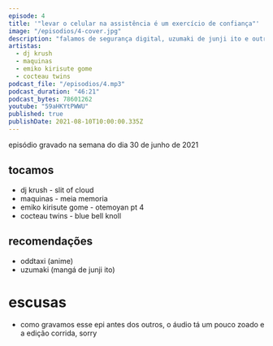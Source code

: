 ```yaml
---
episode: 4
title: '"levar o celular na assistência é um exercício de confiança"'
image: "/episodios/4-cover.jpg"
description: "falamos de segurança digital, uzumaki de junji ito e outros"
artistas:
  - dj krush
  - maquinas
  - emiko kirisute gome
  - cocteau twins
podcast_file: "/episodios/4.mp3"
podcast_duration: "46:21"
podcast_bytes: 78601262
youtube: "59aHKYtPWWU"
published: true
publishDate: 2021-08-10T10:00:00.335Z
---
```


episódio gravado na semana do dia 30 de junho de 2021

## tocamos

* dj krush - slit of cloud
* maquinas - meia memoria
* emiko kirisute gome - otemoyan pt 4
* cocteau twins - blue bell knoll

## recomendações
* oddtaxi (anime)
* uzumaki (mangá de junji ito)


# escusas
* como gravamos esse epi antes dos outros, o áudio tá um pouco zoado e a edição corrida, sorry
